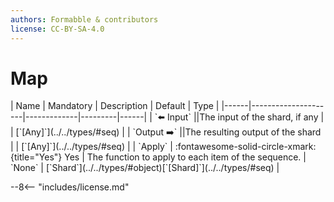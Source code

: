 ```yaml
---
authors: Formabble & contributors
license: CC-BY-SA-4.0
---
```



# Map

<div class="sh-parameters" markdown="1">
| Name | Mandatory | Description | Default | Type |
|------|---------------------|-------------|---------|------|
| `⬅️ Input` ||The input of the shard, if any | | [`[Any]`](../../types/#seq) |
| `Output ➡️` ||The resulting output of the shard | | [`[Any]`](../../types/#seq) |
| `Apply` | :fontawesome-solid-circle-xmark:{title="Yes"} Yes  | The function to apply to each item of the sequence. | `None` | [`Shard`](../../types/#object)[`[Shard]`](../../types/#seq) |

</div>



--8<-- "includes/license.md"

